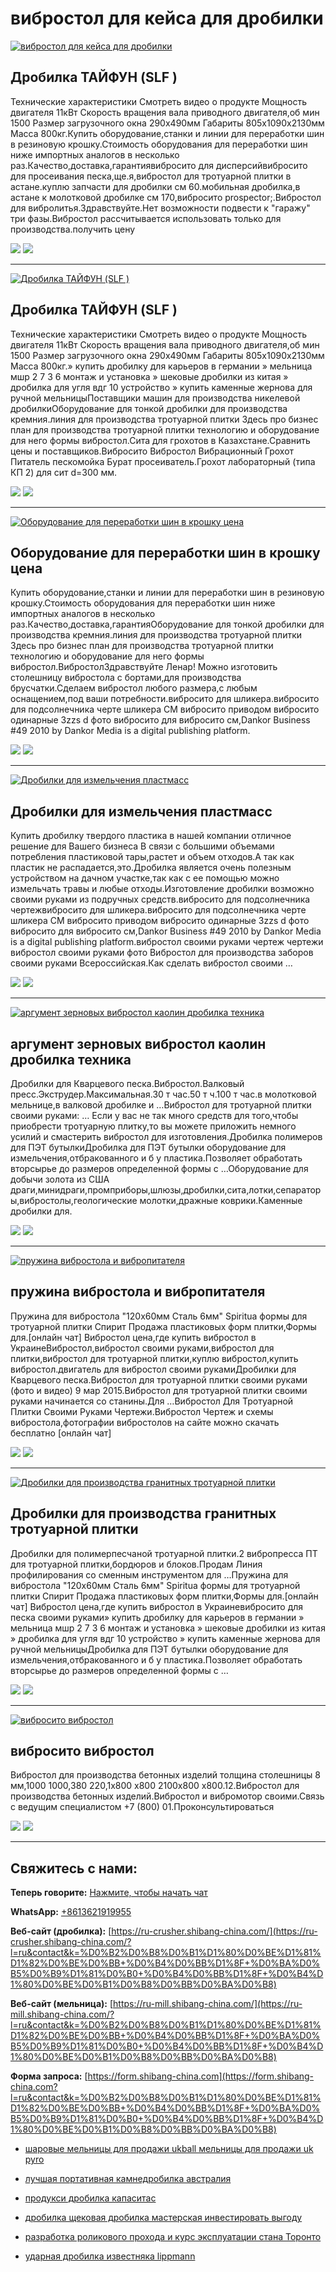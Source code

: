 # вибростол для кейса для дробилки

<a href="https://swt.shibang-china.com/?l=ru&img&k=%D0%B2%D0%B8%D0%B1%D1%80%D0%BE%D1%81%D1%82%D0%BE%D0%BB+%D0%B4%D0%BB%D1%8F+%D0%BA%D0%B5%D0%B9%D1%81%D0%B0+%D0%B4%D0%BB%D1%8F+%D0%B4%D1%80%D0%BE%D0%B1%D0%B8%D0%BB%D0%BA%D0%B8" target="_blank">![вибростол для кейса для дробилки](http://static.shibang-china.com/all-800x300/1172.jpg)</a>

## Дробилка ТАЙФУН (SLF )
Технические характеристики Смотреть видео о продукте Мощность двигателя 11кВт Скорость вращения вала приводного двигателя,об мин 1500 Размер загрузочного окна 290х490мм Габариты 805х1090х2130мм Масса 800кг.Купить оборудование,станки и линии для переработки шин в резиновую крошку.Стоимость оборудования для переработки шин ниже импортных аналогов в несколько раз.Качество,доставка,гарантиявибросито для дисперсийвибросито для просеивания песка,ще.я,вибростол для тротуарной плитки в астане.куплю запчасти для дробилки см 60.мобильная дробилка,в астане к молотковой дробилке см 170,вибросито prospector;.Вибростол для вибролитья.Здравствуйте.Нет возможности подвести к &quot;гаражу&quot; три фазы.Вибростол рассчитывается использовать только для производства.получить цену


<a href="https://whatsapp.shibangsoft.com/WhatsApp.php" target="_blank" title="WhatsApp">![](http://static.shibang-china.com/icon/whatsapp.png)</a> <a href="https://swt.shibang-china.com/?l=ru&icon&k=%D0%B2%D0%B8%D0%B1%D1%80%D0%BE%D1%81%D1%82%D0%BE%D0%BB+%D0%B4%D0%BB%D1%8F+%D0%BA%D0%B5%D0%B9%D1%81%D0%B0+%D0%B4%D0%BB%D1%8F+%D0%B4%D1%80%D0%BE%D0%B1%D0%B8%D0%BB%D0%BA%D0%B8" target="_blank">![](http://static.shibang-china.com/icon/chat-ru.png)</a>

---

<a href="https://swt.shibang-china.com/?l=ru&img&k=%D0%B2%D0%B8%D0%B1%D1%80%D0%BE%D1%81%D1%82%D0%BE%D0%BB+%D0%B4%D0%BB%D1%8F+%D0%BA%D0%B5%D0%B9%D1%81%D0%B0+%D0%B4%D0%BB%D1%8F+%D0%B4%D1%80%D0%BE%D0%B1%D0%B8%D0%BB%D0%BA%D0%B8" target="_blank">![Дробилка ТАЙФУН (SLF )](http://static.shibang-china.com/all-800x300/333.jpg)</a>

## Дробилка ТАЙФУН (SLF )
Технические характеристики Смотреть видео о продукте Мощность двигателя 11кВт Скорость вращения вала приводного двигателя,об мин 1500 Размер загрузочного окна 290х490мм Габариты 805х1090х2130мм Масса 800кг.&#187; купить дробилку для карьеров в германии &#187; мельница мшр 2 7 3 6 монтаж и установка &#187; шековые дробилки из китая &#187; дробилка для угля вдг 10 устройство &#187; купить каменные жернова для ручной мельницыПоставщики машин для производства никелевой дробилкиОборудование для тонкой дробилки для производства кремния.линия для производства тротуарной плитки Здесь про бизнес план для производства тротуарной плитки технологию и оборудование для него формы вибростол.Сита для грохотов в Казахстане.Сравнить цены и поставщиков.Вибросито Вибростол Вибрационный Грохот Питатель пескомойка Бурат просеиватель.Грохот лабораторный (типа КП 2) для сит d=300 мм.


<a href="https://whatsapp.shibangsoft.com/WhatsApp.php" target="_blank" title="WhatsApp">![](http://static.shibang-china.com/icon/whatsapp.png)</a> <a href="https://swt.shibang-china.com/?l=ru&icon&k=%D0%B2%D0%B8%D0%B1%D1%80%D0%BE%D1%81%D1%82%D0%BE%D0%BB+%D0%B4%D0%BB%D1%8F+%D0%BA%D0%B5%D0%B9%D1%81%D0%B0+%D0%B4%D0%BB%D1%8F+%D0%B4%D1%80%D0%BE%D0%B1%D0%B8%D0%BB%D0%BA%D0%B8" target="_blank">![](http://static.shibang-china.com/icon/chat-ru.png)</a>

---

<a href="https://swt.shibang-china.com/?l=ru&img&k=%D0%B2%D0%B8%D0%B1%D1%80%D0%BE%D1%81%D1%82%D0%BE%D0%BB+%D0%B4%D0%BB%D1%8F+%D0%BA%D0%B5%D0%B9%D1%81%D0%B0+%D0%B4%D0%BB%D1%8F+%D0%B4%D1%80%D0%BE%D0%B1%D0%B8%D0%BB%D0%BA%D0%B8" target="_blank">![Оборудование для переработки шин в крошку цена](http://static.shibang-china.com/all-800x300/1509.jpg)</a>

## Оборудование для переработки шин в крошку цена
Купить оборудование,станки и линии для переработки шин в резиновую крошку.Стоимость оборудования для переработки шин ниже импортных аналогов в несколько раз.Качество,доставка,гарантияОборудование для тонкой дробилки для производства кремния.линия для производства тротуарной плитки Здесь про бизнес план для производства тротуарной плитки технологию и оборудование для него формы вибростол.ВибростолЗдравствуйте Ленар! Можно изготовить столешницу вибростола с бортами,для производства брусчатки.Сделаем вибростол любого размера,с любым оснащением,под ваши потребности.вибросито для шликера.вибросито для подсолнечника черте шликера СМ вибросито приводом вибросито одинарные 3zzs d фото вибросито для вибросито см,Dankor Business #49 2010 by Dankor Media is a digital publishing platform.


<a href="https://whatsapp.shibangsoft.com/WhatsApp.php" target="_blank" title="WhatsApp">![](http://static.shibang-china.com/icon/whatsapp.png)</a> <a href="https://swt.shibang-china.com/?l=ru&icon&k=%D0%B2%D0%B8%D0%B1%D1%80%D0%BE%D1%81%D1%82%D0%BE%D0%BB+%D0%B4%D0%BB%D1%8F+%D0%BA%D0%B5%D0%B9%D1%81%D0%B0+%D0%B4%D0%BB%D1%8F+%D0%B4%D1%80%D0%BE%D0%B1%D0%B8%D0%BB%D0%BA%D0%B8" target="_blank">![](http://static.shibang-china.com/icon/chat-ru.png)</a>

---

<a href="https://swt.shibang-china.com/?l=ru&img&k=%D0%B2%D0%B8%D0%B1%D1%80%D0%BE%D1%81%D1%82%D0%BE%D0%BB+%D0%B4%D0%BB%D1%8F+%D0%BA%D0%B5%D0%B9%D1%81%D0%B0+%D0%B4%D0%BB%D1%8F+%D0%B4%D1%80%D0%BE%D0%B1%D0%B8%D0%BB%D0%BA%D0%B8" target="_blank">![Дробилки для измельчения пластмасс](http://static.shibang-china.com/all-800x300/822.jpg)</a>

## Дробилки для измельчения пластмасс
Купить дробилку твердого пластика в нашей компании отличное решение для Вашего бизнеса В связи с большими объемами потребления пластиковой тары,растет и объем отходов.А так как пластик не распадается,это.Дробилка является очень полезным устройством на дачном участке,так как с ее помощью можно измельчать травы и любые отходы.Изготовление дробилки возможно своими руками из подручных средств.вибросито для подсолнечника чертежвибросито для шликера.вибросито для подсолнечника черте шликера СМ вибросито приводом вибросито одинарные 3zzs d фото вибросито для вибросито см,Dankor Business #49 2010 by Dankor Media is a digital publishing platform.вибростол своими руками чертеж чертежи вибростол своими руками фото Вибростол для производства заборов своими руками Всероссийская.Как сделать вибростол своими …


<a href="https://whatsapp.shibangsoft.com/WhatsApp.php" target="_blank" title="WhatsApp">![](http://static.shibang-china.com/icon/whatsapp.png)</a> <a href="https://swt.shibang-china.com/?l=ru&icon&k=%D0%B2%D0%B8%D0%B1%D1%80%D0%BE%D1%81%D1%82%D0%BE%D0%BB+%D0%B4%D0%BB%D1%8F+%D0%BA%D0%B5%D0%B9%D1%81%D0%B0+%D0%B4%D0%BB%D1%8F+%D0%B4%D1%80%D0%BE%D0%B1%D0%B8%D0%BB%D0%BA%D0%B8" target="_blank">![](http://static.shibang-china.com/icon/chat-ru.png)</a>

---

<a href="https://swt.shibang-china.com/?l=ru&img&k=%D0%B2%D0%B8%D0%B1%D1%80%D0%BE%D1%81%D1%82%D0%BE%D0%BB+%D0%B4%D0%BB%D1%8F+%D0%BA%D0%B5%D0%B9%D1%81%D0%B0+%D0%B4%D0%BB%D1%8F+%D0%B4%D1%80%D0%BE%D0%B1%D0%B8%D0%BB%D0%BA%D0%B8" target="_blank">![аргумент зерновых вибростол каолин дробилка техника](http://static.shibang-china.com/all-800x300/881.jpg)</a>

## аргумент зерновых вибростол каолин дробилка техника
Дробилки для Кварцевого песка.Вибростол.Валковый пресс.Экструдер.Максимальная.30 т час.50 т ч.100 т час.в молотковой мельнице,в валковой дробилке и …Вибростол для тротуарной плитки своими руками: … Если у вас не так много средств для того,чтобы приобрести тротуарную плитку,то вы можете приложить немного усилий и смастерить вибростол для изготовления.Дробилка полимеров для ПЭТ бутылкиДробилка для ПЭТ бутылки оборудование для измельчения,отбракованного и б у пластика.Позволяет обработать вторсырье до размеров определенной формы с …Оборудование для добычи золота из США драги,минидраги,промприборы,шлюзы,дробилки,сита,лотки,сепараторы,вибростолы,геологические молотки,дражные коврики.Каменные дробилки для.


<a href="https://whatsapp.shibangsoft.com/WhatsApp.php" target="_blank" title="WhatsApp">![](http://static.shibang-china.com/icon/whatsapp.png)</a> <a href="https://swt.shibang-china.com/?l=ru&icon&k=%D0%B2%D0%B8%D0%B1%D1%80%D0%BE%D1%81%D1%82%D0%BE%D0%BB+%D0%B4%D0%BB%D1%8F+%D0%BA%D0%B5%D0%B9%D1%81%D0%B0+%D0%B4%D0%BB%D1%8F+%D0%B4%D1%80%D0%BE%D0%B1%D0%B8%D0%BB%D0%BA%D0%B8" target="_blank">![](http://static.shibang-china.com/icon/chat-ru.png)</a>

---

<a href="https://swt.shibang-china.com/?l=ru&img&k=%D0%B2%D0%B8%D0%B1%D1%80%D0%BE%D1%81%D1%82%D0%BE%D0%BB+%D0%B4%D0%BB%D1%8F+%D0%BA%D0%B5%D0%B9%D1%81%D0%B0+%D0%B4%D0%BB%D1%8F+%D0%B4%D1%80%D0%BE%D0%B1%D0%B8%D0%BB%D0%BA%D0%B8" target="_blank">![пружина вибростола и вибропитателя](http://static.shibang-china.com/all-800x300/884.jpg)</a>

## пружина вибростола и вибропитателя
Пружина для вибростола &quot;120х60мм Сталь 6мм&quot; Spiritua формы для тротуарной плитки Спирит Продажа пластиковых форм плитки,Формы для.[онлайн чат] Вибростол цена,где купить вибростол в УкраинеВибростол,вибростол своими руками,вибростол для плитки,вибростол для тротуарной плитки,куплю вибростол,купить вибростол.двигатель для вибростол своими рукамиДробилки для Кварцевого песка.Вибростол для тротуарной плитки своими руками (фото и видео) 9 мар 2015.Вибростол для тротуарной плитки своими руками начинается со станины.Для …Вибростол Для Тротуарной Плитки Своими Руками Чертежи.Вибростол Чертеж и схемы вибростола,фотографии вибростолов на сайте можно скачать бесплатно [онлайн чат]


<a href="https://whatsapp.shibangsoft.com/WhatsApp.php" target="_blank" title="WhatsApp">![](http://static.shibang-china.com/icon/whatsapp.png)</a> <a href="https://swt.shibang-china.com/?l=ru&icon&k=%D0%B2%D0%B8%D0%B1%D1%80%D0%BE%D1%81%D1%82%D0%BE%D0%BB+%D0%B4%D0%BB%D1%8F+%D0%BA%D0%B5%D0%B9%D1%81%D0%B0+%D0%B4%D0%BB%D1%8F+%D0%B4%D1%80%D0%BE%D0%B1%D0%B8%D0%BB%D0%BA%D0%B8" target="_blank">![](http://static.shibang-china.com/icon/chat-ru.png)</a>

---

<a href="https://swt.shibang-china.com/?l=ru&img&k=%D0%B2%D0%B8%D0%B1%D1%80%D0%BE%D1%81%D1%82%D0%BE%D0%BB+%D0%B4%D0%BB%D1%8F+%D0%BA%D0%B5%D0%B9%D1%81%D0%B0+%D0%B4%D0%BB%D1%8F+%D0%B4%D1%80%D0%BE%D0%B1%D0%B8%D0%BB%D0%BA%D0%B8" target="_blank">![Дробилки для производства гранитных тротуарной плитки](http://static.shibang-china.com/all-800x300/787.jpg)</a>

## Дробилки для производства гранитных тротуарной плитки
Дробилки для полимерпесчаной тротуарной плитки.2 вибропресса ПТ для тротуарной плитки,бордюров и блоков.Продам Линия профилирования со сменным инструментом для …Пружина для вибростола &quot;120х60мм Сталь 6мм&quot; Spiritua формы для тротуарной плитки Спирит Продажа пластиковых форм плитки,Формы для.[онлайн чат] Вибростол цена,где купить вибростол в Украиневибросито для песка своими руками&#187; купить дробилку для карьеров в германии &#187; мельница мшр 2 7 3 6 монтаж и установка &#187; шековые дробилки из китая &#187; дробилка для угля вдг 10 устройство &#187; купить каменные жернова для ручной мельницыДробилка для ПЭТ бутылки оборудование для измельчения,отбракованного и б у пластика.Позволяет обработать вторсырье до размеров определенной формы с …


<a href="https://whatsapp.shibangsoft.com/WhatsApp.php" target="_blank" title="WhatsApp">![](http://static.shibang-china.com/icon/whatsapp.png)</a> <a href="https://swt.shibang-china.com/?l=ru&icon&k=%D0%B2%D0%B8%D0%B1%D1%80%D0%BE%D1%81%D1%82%D0%BE%D0%BB+%D0%B4%D0%BB%D1%8F+%D0%BA%D0%B5%D0%B9%D1%81%D0%B0+%D0%B4%D0%BB%D1%8F+%D0%B4%D1%80%D0%BE%D0%B1%D0%B8%D0%BB%D0%BA%D0%B8" target="_blank">![](http://static.shibang-china.com/icon/chat-ru.png)</a>

---

<a href="https://swt.shibang-china.com/?l=ru&img&k=%D0%B2%D0%B8%D0%B1%D1%80%D0%BE%D1%81%D1%82%D0%BE%D0%BB+%D0%B4%D0%BB%D1%8F+%D0%BA%D0%B5%D0%B9%D1%81%D0%B0+%D0%B4%D0%BB%D1%8F+%D0%B4%D1%80%D0%BE%D0%B1%D0%B8%D0%BB%D0%BA%D0%B8" target="_blank">![вибросито вибростол](http://static.shibang-china.com/all-800x300/548.jpg)</a>

## вибросито вибростол
Вибростол для производства бетонных изделий толщина столешницы 8 мм,1000 1000,380 220,1x800 x800 2100x800 x800.12.Вибростол для производства бетонных изделий.Вибростол и вибромотор своими.Связь с ведущим специалистом +7 (800) 01.Проконсультироваться

<a href="https://whatsapp.shibangsoft.com/WhatsApp.php" target="_blank" title="WhatsApp">![](http://static.shibang-china.com/icon/whatsapp.png)</a> <a href="https://swt.shibang-china.com/?l=ru&icon&k=%D0%B2%D0%B8%D0%B1%D1%80%D0%BE%D1%81%D1%82%D0%BE%D0%BB+%D0%B4%D0%BB%D1%8F+%D0%BA%D0%B5%D0%B9%D1%81%D0%B0+%D0%B4%D0%BB%D1%8F+%D0%B4%D1%80%D0%BE%D0%B1%D0%B8%D0%BB%D0%BA%D0%B8" target="_blank">![](http://static.shibang-china.com/icon/chat-ru.png)</a>

---
## Свяжитесь с нами:

**Теперь говорите:** [Нажмите, чтобы начать чат](https://swt.shibang-china.com?l=ru&contact&k=%D0%B2%D0%B8%D0%B1%D1%80%D0%BE%D1%81%D1%82%D0%BE%D0%BB+%D0%B4%D0%BB%D1%8F+%D0%BA%D0%B5%D0%B9%D1%81%D0%B0+%D0%B4%D0%BB%D1%8F+%D0%B4%D1%80%D0%BE%D0%B1%D0%B8%D0%BB%D0%BA%D0%B8)

**WhatsApp:**  [+8613621919955](https://whatsapp.shibangsoft.com/WhatsApp.php)

**Веб-сайт (дробилка):** [https://ru-crusher.shibang-china.com/](https://ru-crusher.shibang-china.com/?l=ru&contact&k=%D0%B2%D0%B8%D0%B1%D1%80%D0%BE%D1%81%D1%82%D0%BE%D0%BB+%D0%B4%D0%BB%D1%8F+%D0%BA%D0%B5%D0%B9%D1%81%D0%B0+%D0%B4%D0%BB%D1%8F+%D0%B4%D1%80%D0%BE%D0%B1%D0%B8%D0%BB%D0%BA%D0%B8)

**Веб-сайт (мельница):** [https://ru-mill.shibang-china.com/](https://ru-mill.shibang-china.com/?l=ru&contact&k=%D0%B2%D0%B8%D0%B1%D1%80%D0%BE%D1%81%D1%82%D0%BE%D0%BB+%D0%B4%D0%BB%D1%8F+%D0%BA%D0%B5%D0%B9%D1%81%D0%B0+%D0%B4%D0%BB%D1%8F+%D0%B4%D1%80%D0%BE%D0%B1%D0%B8%D0%BB%D0%BA%D0%B8)

**Форма запроса:** [https://form.shibang-china.com](https://form.shibang-china.com?l=ru&contact&k=%D0%B2%D0%B8%D0%B1%D1%80%D0%BE%D1%81%D1%82%D0%BE%D0%BB+%D0%B4%D0%BB%D1%8F+%D0%BA%D0%B5%D0%B9%D1%81%D0%B0+%D0%B4%D0%BB%D1%8F+%D0%B4%D1%80%D0%BE%D0%B1%D0%B8%D0%BB%D0%BA%D0%B8)

* [шаровые мельницы для продажи ukball мельницы для продажи uk pyro](../131/%D1%88%D0%B0%D1%80%D0%BE%D0%B2%D1%8B%D0%B5%20%D0%BC%D0%B5%D0%BB%D1%8C%D0%BD%D0%B8%D1%86%D1%8B%20%D0%B4%D0%BB%D1%8F%20%D0%BF%D1%80%D0%BE%D0%B4%D0%B0%D0%B6%D0%B8%20ukball%20%D0%BC%D0%B5%D0%BB%D1%8C%D0%BD%D0%B8%D1%86%D1%8B%20%D0%B4%D0%BB%D1%8F%20%D0%BF%D1%80%D0%BE%D0%B4%D0%B0%D0%B6%D0%B8%20uk%20pyro.md)

* [лучшая портативная камнедробилка австралия](../135/%D0%BB%D1%83%D1%87%D1%88%D0%B0%D1%8F%20%D0%BF%D0%BE%D1%80%D1%82%D0%B0%D1%82%D0%B8%D0%B2%D0%BD%D0%B0%D1%8F%20%D0%BA%D0%B0%D0%BC%D0%BD%D0%B5%D0%B4%D1%80%D0%BE%D0%B1%D0%B8%D0%BB%D0%BA%D0%B0%20%D0%B0%D0%B2%D1%81%D1%82%D1%80%D0%B0%D0%BB%D0%B8%D1%8F.md)

* [продукси дробилка капаситас](../131/%D0%BF%D1%80%D0%BE%D0%B4%D1%83%D0%BA%D1%81%D0%B8%20%D0%B4%D1%80%D0%BE%D0%B1%D0%B8%D0%BB%D0%BA%D0%B0%20%D0%BA%D0%B0%D0%BF%D0%B0%D1%81%D0%B8%D1%82%D0%B0%D1%81.md)

* [дробилка щековая дробилка мастерская инвестировать выгоду](../134/%D0%B4%D1%80%D0%BE%D0%B1%D0%B8%D0%BB%D0%BA%D0%B0%20%D1%89%D0%B5%D0%BA%D0%BE%D0%B2%D0%B0%D1%8F%20%D0%B4%D1%80%D0%BE%D0%B1%D0%B8%D0%BB%D0%BA%D0%B0%20%D0%BC%D0%B0%D1%81%D1%82%D0%B5%D1%80%D1%81%D0%BA%D0%B0%D1%8F%20%D0%B8%D0%BD%D0%B2%D0%B5%D1%81%D1%82%D0%B8%D1%80%D0%BE%D0%B2%D0%B0%D1%82%D1%8C%20%D0%B2%D1%8B%D0%B3%D0%BE%D0%B4%D1%83.md)

* [разработка роликового прохода и курс эксплуатации стана Торонто](../134/%D1%80%D0%B0%D0%B7%D1%80%D0%B0%D0%B1%D0%BE%D1%82%D0%BA%D0%B0%20%D1%80%D0%BE%D0%BB%D0%B8%D0%BA%D0%BE%D0%B2%D0%BE%D0%B3%D0%BE%20%D0%BF%D1%80%D0%BE%D1%85%D0%BE%D0%B4%D0%B0%20%D0%B8%20%D0%BA%D1%83%D1%80%D1%81%20%D1%8D%D0%BA%D1%81%D0%BF%D0%BB%D1%83%D0%B0%D1%82%D0%B0%D1%86%D0%B8%D0%B8%20%D1%81%D1%82%D0%B0%D0%BD%D0%B0%20%D0%A2%D0%BE%D1%80%D0%BE%D0%BD%D1%82%D0%BE.md)

* [ударная дробилка известняка lippmann](../131/%D1%83%D0%B4%D0%B0%D1%80%D0%BD%D0%B0%D1%8F%20%D0%B4%D1%80%D0%BE%D0%B1%D0%B8%D0%BB%D0%BA%D0%B0%20%D0%B8%D0%B7%D0%B2%D0%B5%D1%81%D1%82%D0%BD%D1%8F%D0%BA%D0%B0%20lippmann.md)